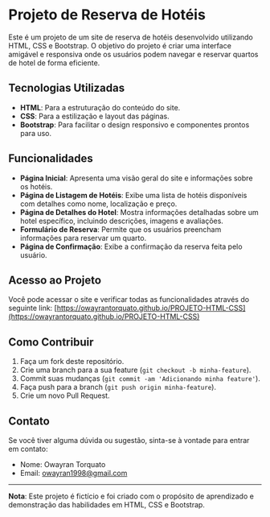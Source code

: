 # Projeto de Reserva de Hotéis

Este é um projeto de um site de reserva de hotéis desenvolvido utilizando HTML, CSS e Bootstrap. O objetivo do projeto é criar uma interface amigável e responsiva onde os usuários podem navegar e reservar quartos de hotel de forma eficiente.

## Tecnologias Utilizadas

- **HTML**: Para a estruturação do conteúdo do site.
- **CSS**: Para a estilização e layout das páginas.
- **Bootstrap**: Para facilitar o design responsivo e componentes prontos para uso.

## Funcionalidades

- **Página Inicial**: Apresenta uma visão geral do site e informações sobre os hotéis.
- **Página de Listagem de Hotéis**: Exibe uma lista de hotéis disponíveis com detalhes como nome, localização e preço.
- **Página de Detalhes do Hotel**: Mostra informações detalhadas sobre um hotel específico, incluindo descrições, imagens e avaliações.
- **Formulário de Reserva**: Permite que os usuários preencham informações para reservar um quarto.
- **Página de Confirmação**: Exibe a confirmação da reserva feita pelo usuário.

## Acesso ao Projeto

Você pode acessar o site e verificar todas as funcionalidades através do seguinte link: [https://owayrantorquato.github.io/PROJETO-HTML-CSS](https://owayrantorquato.github.io/PROJETO-HTML-CSS)

## Como Contribuir

1. Faça um fork deste repositório.
2. Crie uma branch para a sua feature (`git checkout -b minha-feature`).
3. Commit suas mudanças (`git commit -am 'Adicionando minha feature'`).
4. Faça push para a branch (`git push origin minha-feature`).
5. Crie um novo Pull Request.

## Contato

Se você tiver alguma dúvida ou sugestão, sinta-se à vontade para entrar em contato:

- Nome: Owayran Torquato
- Email: owayran1998@gmail.com

---

**Nota**: Este projeto é fictício e foi criado com o propósito de aprendizado e demonstração das habilidades em HTML, CSS e Bootstrap.
